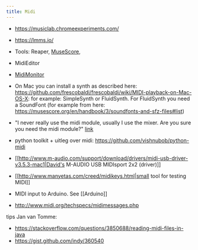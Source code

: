 ```yaml
---
title: Midi
---
```


* https://musiclab.chromeexperiments.com/
* https://lmms.io/



* Tools: Reaper, [MuseScore](/musescore), 
* MidiEditor
* [MidiMonitor](https://www.snoize.com/midimonitor/)
* On Mac you can install a synth as described here: https://github.com/frescobaldi/frescobaldi/wiki/MIDI-playback-on-Mac-OS-X: for example: SimpleSynth or FluidSynth. For FluidSynth you need a SoundFont (for example from here: https://musescore.org/en/handbook/3/soundfonts-and-sfz-files#list)
* "I never really use the midi module, usually I use the mixer. Are you sure you need the midi module?" [link](https://stackoverflow.com/questions/33577001/pygame-midi-midiexception-device-id-invalid-out-of-range)

* python toolkit + uitleg over midi: https://github.com/vishnubob/python-midi
* [[http://www.m-audio.com/support/download/drivers/midi-usb-driver-v3.5.3-mac1|David's M-AUDIO USB MIDIsport 2x2 (driver)]]
* [[http://www.manyetas.com/creed/midikeys.html|small tool for testing MIDI]]
* MIDI input to Arduino. See [[Arduino]]
* http://www.midi.org/techspecs/midimessages.php

tips Jan van Tomme:
* https://stackoverflow.com/questions/3850688/reading-midi-files-in-java
* https://gist.github.com/indy/360540 

